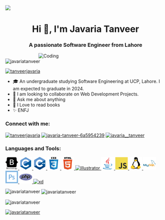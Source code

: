 <img src="https://i.pinimg.com/originals/87/f3/f1/87f3f1425b217691da645e97dbb50d55.gif">
<h1 align="center">Hi 👋, I'm Javaria Tanveer</h1>
<h3 align="center">A passionate Software Engineer from Lahore</h3>
<img align="right" alt="Coding" width="400" src="https://i.pinimg.com/originals/5e/81/ab/5e81ab3aeb21b9639014300f326ae1a2.gif">


<p align="left"> <img src="https://komarev.com/ghpvc/?username=javariatanveer&label=Profile%20views&color=0e75b6&style=flat" alt="javariatanveer" /> </p>

<p align="left"> <a href="https://twitter.com/tanveerjavaria" target="blank"><img src="https://img.shields.io/twitter/follow/tanveerjavaria?logo=twitter&style=for-the-badge" alt="tanveerjavaria" /></a> </p>


- 🎓 An undergraduate studying Software Engineering at UCP, Lahore. I am expected to graduate in 2024.
- 👯 I am looking to collaborate on Web Development Projects.
- 💬 Ask me about anything
- 📢 I Love to read books
- ✨ ENFJ


<h3 align="left">Connect with me:</h3>
<p align="left">
<a href="https://twitter.com/tanveerjavaria" target="blank"><img align="center" src="https://raw.githubusercontent.com/rahuldkjain/github-profile-readme-generator/master/src/images/icons/Social/twitter.svg" alt="tanveerjavaria" height="30" width="40" /></a>
<a href="https://linkedin.com/in/javaria-tanveer-6a5954239" target="blank"><img align="center" src="https://raw.githubusercontent.com/rahuldkjain/github-profile-readme-generator/master/src/images/icons/Social/linked-in-alt.svg" alt="javaria-tanveer-6a5954239" height="30" width="40" /></a>
<a href="https://instagram.com/javaria__tanveer" target="blank"><img align="center" src="https://raw.githubusercontent.com/rahuldkjain/github-profile-readme-generator/master/src/images/icons/Social/instagram.svg" alt="javaria__tanveer" height="30" width="40" /></a>
</p>

<h3 align="left">Languages and Tools:</h3>
<p align="left"> <a href="https://getbootstrap.com" target="_blank" rel="noreferrer"> <img src="https://raw.githubusercontent.com/devicons/devicon/master/icons/bootstrap/bootstrap-plain-wordmark.svg" alt="bootstrap" width="40" height="40"/> </a> <a href="https://www.cprogramming.com/" target="_blank" rel="noreferrer"> <img src="https://raw.githubusercontent.com/devicons/devicon/master/icons/c/c-original.svg" alt="c" width="40" height="40"/> </a> <a href="https://www.w3schools.com/cpp/" target="_blank" rel="noreferrer"> <img src="https://raw.githubusercontent.com/devicons/devicon/master/icons/cplusplus/cplusplus-original.svg" alt="cplusplus" width="40" height="40"/> </a> <a href="https://www.w3schools.com/css/" target="_blank" rel="noreferrer"> <img src="https://raw.githubusercontent.com/devicons/devicon/master/icons/css3/css3-original-wordmark.svg" alt="css3" width="40" height="40"/> </a> <a href="https://www.w3.org/html/" target="_blank" rel="noreferrer"> <img src="https://raw.githubusercontent.com/devicons/devicon/master/icons/html5/html5-original-wordmark.svg" alt="html5" width="40" height="40"/> </a> <a href="https://www.adobe.com/in/products/illustrator.html" target="_blank" rel="noreferrer"> <img src="https://www.vectorlogo.zone/logos/adobe_illustrator/adobe_illustrator-icon.svg" alt="illustrator" width="40" height="40"/> </a> <a href="https://www.java.com" target="_blank" rel="noreferrer"> <img src="https://raw.githubusercontent.com/devicons/devicon/master/icons/java/java-original.svg" alt="java" width="40" height="40"/> </a> <a href="https://developer.mozilla.org/en-US/docs/Web/JavaScript" target="_blank" rel="noreferrer"> <img src="https://raw.githubusercontent.com/devicons/devicon/master/icons/javascript/javascript-original.svg" alt="javascript" width="40" height="40"/> </a> <a href="https://www.linux.org/" target="_blank" rel="noreferrer"> <img src="https://raw.githubusercontent.com/devicons/devicon/master/icons/linux/linux-original.svg" alt="linux" width="40" height="40"/> </a> <a href="https://www.mysql.com/" target="_blank" rel="noreferrer"> <img src="https://raw.githubusercontent.com/devicons/devicon/master/icons/mysql/mysql-original-wordmark.svg" alt="mysql" width="40" height="40"/> </a> <a href="https://www.photoshop.com/en" target="_blank" rel="noreferrer"> <img src="https://raw.githubusercontent.com/devicons/devicon/master/icons/photoshop/photoshop-line.svg" alt="photoshop" width="40" height="40"/> </a> <a href="https://www.php.net" target="_blank" rel="noreferrer"> <img src="https://raw.githubusercontent.com/devicons/devicon/master/icons/php/php-original.svg" alt="php" width="40" height="40"/> </a> <a href="https://www.adobe.com/products/xd.html" target="_blank" rel="noreferrer"> <img src="https://cdn.worldvectorlogo.com/logos/adobe-xd.svg" alt="xd" width="40" height="40"/> </a> </p>

<p><img align="left" src="https://github-readme-stats.vercel.app/api/top-langs?username=javariatanveer&show_icons=true&locale=en&layout=compact" alt="javariatanveer" /></p>

<p>&nbsp;<img align="center" src="https://github-readme-stats.vercel.app/api?username=javariatanveer&show_icons=true&locale=en" alt="javariatanveer" /></p>

<p><img align="center" src="https://github-readme-streak-stats.herokuapp.com/?user=javariatanveer&" alt="javariatanveer" /></p>

<p align="left"> <a href="https://github.com/ryo-ma/github-profile-trophy"><img src="https://github-profile-trophy.vercel.app/?username=javariatanveer" alt="javariatanveer" /></a> </p>

